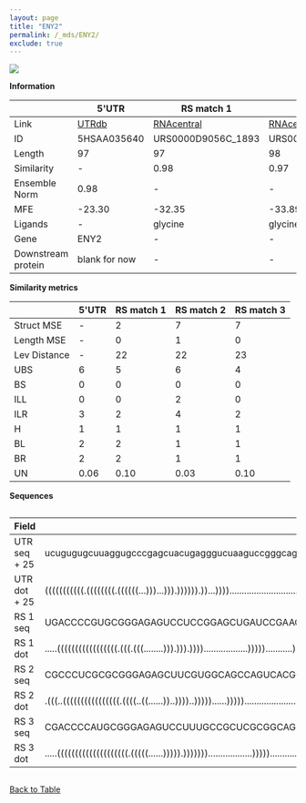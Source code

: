 ```yaml
---
layout: page
title: "ENY2"
permalink: /_mds/ENY2/
exclude: true
---
```




![](../../alns_9.28.22/aln_5HSAA035640_0.944.png?raw=true)


**Information**

| | 5'UTR       | RS match 1   | RS match 2  | RS match 3 |
| ---- | ----------- | ----------- | ----------- | ----------- |
| Link | <a href="http://utrdb.ba.itb.cnr.it/getutr/5HSAA035640/1" target="_blank" rel="noopener noreferrer">UTRdb</a>   | <a href="https://rnacentral.org/rna/URS0000D9056C/1893" target="_blank" rel="noopener noreferrer">RNAcentral</a>     |<a href="https://rnacentral.org/rna/URS0000ABD3C5/931627" target="_blank" rel="noopener noreferrer">RNAcentral</a>  | <a href="https://rnacentral.org/rna/URS0000C46071/1609095" target="_blank" rel="noopener noreferrer">RNAcentral</a>   |
| ID | 5HSAA035640     | URS0000D9056C_1893     | URS0000ABD3C5_931627     | URS0000C46071_1609095     |
| Length | 97     |  97    | 98   |  97    |
| Similarity | - | 0.98 | 0.97 | 0.97 |
| Ensemble Norm | 0.98 | - | - | - |
| MFE | -23.30 | -32.35 | -33.89 | -34.80 |
| Ligands | - | glycine | glycine | glycine |
| Gene | ENY2 | - | - | - |
| Downstream protein | blank for now    |    -    | -  | - |


**Similarity metrics**

| | 5'UTR       | RS match 1   | RS match 2  | RS match 3 |
| ---- | ----------- | ----------- | ----------- | ----------- |
| Struct MSE | - | 2 | 7 | 7 |
| Length MSE | - | 0 | 1 | 0 |
| Lev Distance | - | 22 | 22 | 23 |
| UBS| 6 | 5 | 6 | 4 |
| BS | 0 | 0 | 0 | 0 |
| ILL | 0 | 0 | 2 | 0 |
| ILR | 3 | 2 | 4 | 2 |
| H | 1 | 1 | 1 | 1 |
| BL | 2 | 2 | 1 | 1 |
| BR | 2 | 2 | 1 | 1 |
| UN | 0.06 | 0.10 | 0.03 | 0.10 |

**Sequences**


<div style="overflow-x:auto;">

<table>
<colgroup>
<col width="30%" />
<col width="70%" />
</colgroup>
<thead>
<tr class="header">
<th>Field</th>
<th>Description</th>
</tr>
</thead>
<tbody>
<tr>
<td markdown="span">UTR seq + 25 </td>
<td markdown="span"> ucugugugcuuaggugcccgagcuacugagggucuaaguccgggcagccgaagagugugguagguuagcaagATGAACAAAGATGCGCAGATGAGAG </td>
</tr>
<tr>
<td markdown="span">UTR dot + 25  </td>
<td markdown="span"> (((((((((((.((((((((.((((((...)))...))).)))))).))...))))............................)))))))......
</td>
</tr>


<tr>
<td markdown="span">RS 1 seq </td>
<td markdown="span"> UGACCCCGUGCGGGAGAGUCCUCCGGAGCUGAUCCGAAGGCGCCGAAGGAGCAAAUCCUCCCCGGAAUCUCUCAGGCCCCCGUACCGCACGGACGAG
</td>
</tr>


<tr>
<td markdown="span">RS 1 dot </td>
<td markdown="span"> .....(((((((((((((((((.(((.(((........))).))).))))..................)))))...........)))))))).....
</td>
</tr>


<tr>
<td markdown="span">RS 2 seq </td>
<td markdown="span"> CGCCCUCGCGCGGGAGAGCUUCGUGGCAGCCAGUCACGGACGCCGAAGGAGCAACACCUCUCCGUCAACCUCUCAGGCCCCAGGACCGCGCGUGGCCA
</td>
</tr>


<tr>
<td markdown="span">RS 2 dot </td>
<td markdown="span"> .(((..((((((((((((((((.((((..((......))..))))..)))))......))))).......................)))))).)))..
</td>
</tr>


<tr>
<td markdown="span">RS 3 seq </td>
<td markdown="span"> CGACCCCAUGCGGGAGAGUCCUUUGCCGCUCGCGGCAGGGCGCCGAAGGAGCAAAUCCUCCCCGGAAUCUCUCAGGCACACGUACCGCAUGGACGAG
</td>
</tr>


<tr>
<td markdown="span">RS 3 dot </td>
<td markdown="span"> .....((((((((((((((((((((.(((((......))))).)))))))..................)))))...........)))))))).....
</td>
</tr>

</tbody>
</table>


</div>


[Back to Table](../../display)
